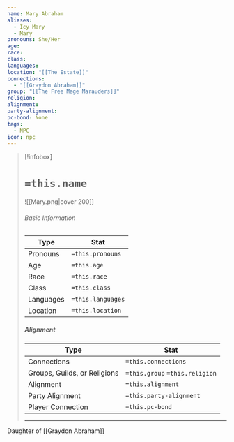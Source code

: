 ```yaml
---
name: Mary Abraham
aliases:
  - Icy Mary
  - Mary
pronouns: She/Her
age: 
race: 
class: 
languages: 
location: "[[The Estate]]"
connections:
  - "[[Graydon Abraham]]"
group: "[[The Free Mage Marauders]]"
religion: 
alignment: 
party-alignment: 
pc-bond: None
tags:
  - NPC
icon: npc
---
```

> [!infobox]
> # `=this.name` 
> ![[Mary.png|cover 200]]
> ###### Basic Information
> | Type | Stat |
> | ---- | ---- |
> | Pronouns | `=this.pronouns` |
> | Age | `=this.age` |
> |  Race | `=this.race` |
> |  Class    | `=this.class`   |
> |  Languages | `=this.languages` |
> | Location | `=this.location` |
>
> ##### Alignment
> | Type | Stat |
> | ---- | ---- |
> | Connections| `=this.connections` |
> | Groups, Guilds, or Religions | `=this.group` `=this.religion`|
> | Alignment| `=this.alignment` |
> | Party Alignment| `=this.party-alignment` |
> | Player Connection| `=this.pc-bond` |
> ---

Daughter of [[Graydon Abraham]] 